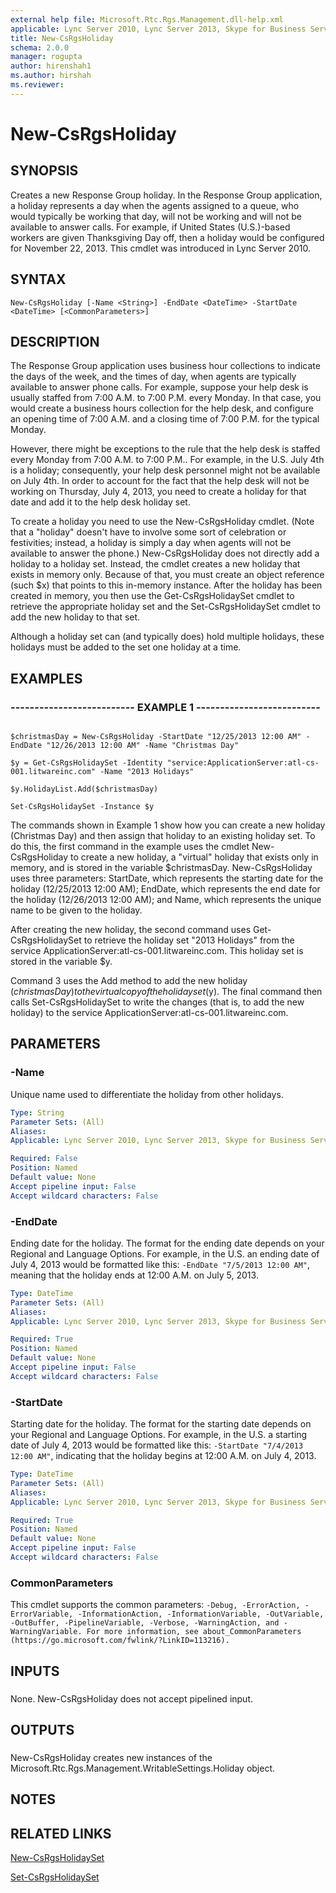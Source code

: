 ```yaml
---
external help file: Microsoft.Rtc.Rgs.Management.dll-help.xml
applicable: Lync Server 2010, Lync Server 2013, Skype for Business Server 2015, Skype for Business Server 2019
title: New-CsRgsHoliday
schema: 2.0.0
manager: rogupta
author: hirenshah1
ms.author: hirshah
ms.reviewer:
---
```


# New-CsRgsHoliday

## SYNOPSIS

Creates a new Response Group holiday.
In the Response Group application, a holiday represents a day when the agents assigned to a queue, who would typically be working that day, will not be working and will not be available to answer calls.
For example, if United States (U.S.)-based workers are given Thanksgiving Day off, then a holiday would be configured for November 22, 2013.
This cmdlet was introduced in Lync Server 2010.



## SYNTAX

```
New-CsRgsHoliday [-Name <String>] -EndDate <DateTime> -StartDate <DateTime> [<CommonParameters>]
```

## DESCRIPTION

The Response Group application uses business hour collections to indicate the days of the week, and the times of day, when agents are typically available to answer phone calls.
For example, suppose your help desk is usually staffed from 7:00 A.M.
to 7:00 P.M.
every Monday.
In that case, you would create a business hours collection for the help desk, and configure an opening time of 7:00 A.M.
and a closing time of 7:00 P.M.
for the typical Monday.

However, there might be exceptions to the rule that the help desk is staffed every Monday from 7:00 A.M.
to 7:00 P.M..
For example, in the U.S.
July 4th is a holiday; consequently, your help desk personnel might not be available on July 4th.
In order to account for the fact that the help desk will not be working on Thursday, July 4, 2013, you need to create a holiday for that date and add it to the help desk holiday set.

To create a holiday you need to use the New-CsRgsHoliday cmdlet.
(Note that a "holiday" doesn't have to involve some sort of celebration or festivities; instead, a holiday is simply a day when agents will not be available to answer the phone.) New-CsRgsHoliday does not directly add a holiday to a holiday set.
Instead, the cmdlet creates a new holiday that exists in memory only.
Because of that, you must create an object reference (such $x) that points to this in-memory instance.
After the holiday has been created in memory, you then use the Get-CsRgsHolidaySet cmdlet to retrieve the appropriate holiday set and the Set-CsRgsHolidaySet cmdlet to add the new holiday to that set.

Although a holiday set can (and typically does) hold multiple holidays, these holidays must be added to the set one holiday at a time.



## EXAMPLES


### -------------------------- EXAMPLE 1 -------------------------- 
```

$christmasDay = New-CsRgsHoliday -StartDate "12/25/2013 12:00 AM" -EndDate "12/26/2013 12:00 AM" -Name "Christmas Day"

$y = Get-CsRgsHolidaySet -Identity "service:ApplicationServer:atl-cs-001.litwareinc.com" -Name "2013 Holidays"

$y.HolidayList.Add($christmasDay)

Set-CsRgsHolidaySet -Instance $y
```

The commands shown in Example 1 show how you can create a new holiday (Christmas Day) and then assign that holiday to an existing holiday set.
To do this, the first command in the example uses the cmdlet New-CsRgsHoliday to create a new holiday, a "virtual" holiday that exists only in memory, and is stored in the variable $christmasDay.
New-CsRgsHoliday uses three parameters: StartDate, which represents the starting date for the holiday (12/25/2013 12:00 AM); EndDate, which represents the end date for the holiday (12/26/2013 12:00 AM); and Name, which represents the unique name to be given to the holiday.

After creating the new holiday, the second command uses Get-CsRgsHolidaySet to retrieve the holiday set "2013 Holidays" from the service ApplicationServer:atl-cs-001.litwareinc.com.
This holiday set is stored in the variable $y.

Command 3 uses the Add method to add the new holiday ($christmasDay) to the virtual copy of the holiday set ($y).
The final command then calls Set-CsRgsHolidaySet to write the changes (that is, to add the new holiday) to the service ApplicationServer:atl-cs-001.litwareinc.com.


## PARAMETERS

### -Name
Unique name used to differentiate the holiday from other holidays.

```yaml
Type: String
Parameter Sets: (All)
Aliases: 
Applicable: Lync Server 2010, Lync Server 2013, Skype for Business Server 2015, Skype for Business Server 2019

Required: False
Position: Named
Default value: None
Accept pipeline input: False
Accept wildcard characters: False
```

### -EndDate

Ending date for the holiday.
The format for the ending date depends on your Regional and Language Options.
For example, in the U.S.
an ending date of July 4, 2013 would be formatted like this: `-EndDate "7/5/2013 12:00 AM"`, meaning that the holiday ends at 12:00 A.M.
on July 5, 2013.



```yaml
Type: DateTime
Parameter Sets: (All)
Aliases: 
Applicable: Lync Server 2010, Lync Server 2013, Skype for Business Server 2015, Skype for Business Server 2019

Required: True
Position: Named
Default value: None
Accept pipeline input: False
Accept wildcard characters: False
```

### -StartDate

Starting date for the holiday.
The format for the starting date depends on your Regional and Language Options.
For example, in the U.S.
a starting date of July 4, 2013 would be formatted like this: `-StartDate "7/4/2013 12:00 AM"`, indicating that the holiday begins at 12:00 A.M.
on July 4, 2013.



```yaml
Type: DateTime
Parameter Sets: (All)
Aliases: 
Applicable: Lync Server 2010, Lync Server 2013, Skype for Business Server 2015, Skype for Business Server 2019

Required: True
Position: Named
Default value: None
Accept pipeline input: False
Accept wildcard characters: False
```

### CommonParameters
This cmdlet supports the common parameters: `-Debug, -ErrorAction, -ErrorVariable, -InformationAction, -InformationVariable, -OutVariable, -OutBuffer, -PipelineVariable, -Verbose, -WarningAction, and -WarningVariable. For more information, see about_CommonParameters (https://go.microsoft.com/fwlink/?LinkID=113216).`

## INPUTS

###  
None.
New-CsRgsHoliday does not accept pipelined input.

## OUTPUTS

###  
New-CsRgsHoliday creates new instances of the Microsoft.Rtc.Rgs.Management.WritableSettings.Holiday object.

## NOTES

## RELATED LINKS

[New-CsRgsHolidaySet](New-CsRgsHolidaySet.md)

[Set-CsRgsHolidaySet](Set-CsRgsHolidaySet.md)

